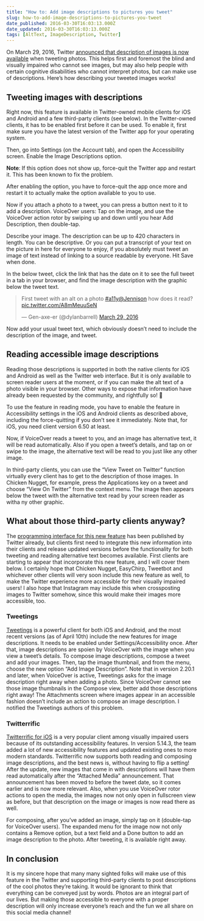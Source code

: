 ```yaml
---
title: "How to: Add image descriptions to pictures you tweet"
slug: how-to-add-image-descriptions-to-pictures-you-tweet
date_published: 2016-03-30T16:03:13.000Z
date_updated: 2016-03-30T16:03:13.000Z
tags: [AltText, ImageDescription, Twitter]
---
```


On March 29, 2016, Twitter [announced that description of images is now available](https://blog.twitter.com/2016/accessible-images-for-everyone) when tweeting photos. This helps first and foremost the blind and visually impaired who cannot see images, but may also help people with certain cognitive disabilities who cannot interpret photos, but can make use of descriptions. Here&#8217;s how describing your tweeted images works!

## Tweeting images with descriptions

Right now, this feature is available in Twitter-owned mobile clients for iOS and Android and a few third-party clients (see below). In the Twitter-owned clients, it has to be enabled first before it can be used. To enable it, first make sure you have the latest version of the Twitter app for your operating system.

Then, go into Settings (on the Account tab), and open the Accessibility screen. Enable the Image Descriptions option.

**Note**: If this option does not show up, force-quit the Twitter app and restart it. This has been known to fix the problem.

After enabling the option, you have to force-quit the app once more and restart it to actually make the option available to you to use.

Now if you attach a photo to a tweet, you can press a button next to it to add a description. VoiceOver users: Tap on the image, and use the VoiceOver action rotor by swiping up and down until you hear Add Description, then double-tap.

Describe your image. The description can be up to 420 characters in length. You can be descriptive. Or you can put a transcript of your text on the picture in here for everyone to enjoy, if you absolutely must tweet an image of text instead of linking to a source readable by everyone. Hit Save when done.

In the below tweet, click the link that has the date on it to see the full tweet in a tab in your browser, and find the image description with the graphic below the tweet text.

> First tweet with an alt on a photo [#a11y](https://twitter.com/hashtag/a11y?src=hash&amp;ref_src=twsrc%5Etfw)[@Jennison](https://twitter.com/Jennison?ref_src=twsrc%5Etfw) how does it read? [pic.twitter.com/A8mMeuuSeN](https://t.co/A8mMeuuSeN)
> 
> &mdash; Gen-axe-er (@dylanbarrell) [March 29, 2016](https://twitter.com/dylanbarrell/status/714814603637559296?ref_src=twsrc%5Etfw)

Now add your usual tweet text, which obviously doesn&#8217;t need to include the description of the image, and tweet.

## Reading accessible image descriptions

Reading those descriptions is supported in both the native clients for iOS and Android as well as the Twitter web interface. But it is only available to screen reader users at the moment, or if you can make the alt text of a photo visible in your browser. Other ways to expose that information have already been requested by the community, and rightfully so! 🙂

To use the feature in reading mode, you have to enable the feature in Accessibility settings in the iOS and Android clients as described above, including the force-quitting if you don&#8217;t see it immediately. Note that, for iOS, you need client version 6.50 at least.

Now, if VoiceOver reads a tweet to you, and an image has alternative text, it will be read automatically. Also if you open a tweet&#8217;s details, and tap on or swipe to the image, the alternative text will be read to you just like any other image.

In third-party clients, you can use the &#8220;View Tweet on Twitter&#8221; function virtually every client has to get to the description of those images. In Chicken Nugget, for example, press the Applications key on a tweet and choose &#8220;View On Twitter&#8221; from the context menu. The image then appears below the tweet with the alternative text read by your screen reader as witha ny other graphic.

## What about those third-party clients anyway?

The [programming interface for this new feature](https://blog.twitter.com/2016/alt-text-support-for-twitter-cards-and-the-rest-api) has been published by Twitter already, but clients first need to integrate this new information into their clients and release updated versions before the functionality for both tweeting and reading alternative text becomes available. First clients are starting to appear that incorporate this new feature, and I will cover them below. I certainly hope that Chicken Nugget, EasyChirp, Tweetbot and whichever other clients will very soon include this new feature as well, to make the Twitter experience more accessible for their visually impaired users! I also hope that Instagram may include this when crossposting images to Twitter somehow, since this would make their images more accessible, too.

### Tweetings

[Tweetings](http://www.tweetings.net) is a powerful client for both iOS and Android, and the most recent versions (as of April 10th) include the new features for image descriptions. It needs to be enabled under Settings/Accessibility once. After that, image descriptions are spoien by VoiceOver with the image when you view a tweet&#8217;s details. To compose image descriptions, compose a tweet and add your images. Then, tap the image thumbnail, and from the menu, choose the new option &#8220;Add Image Description&#8221;. Note that in version 2.20.1 and later, when VoiceOver is active, Tweetings asks for the image description right away when adding a photo. Since VoiceOver cannot see those image thumbnails in the Compose view, better add those descriptions right away! The Attachments screen where images appear in an accessible fashion doesn&#8217;t include an action to compose an image description. I notified the Tweetings authors of this problem.

### Twitterrific

[Twitterrific for iOS](http://twitterrific.com/ios) is a very popular client among visually impaired users because of its outstanding accessibility features. In version 5.14.3, the team added a lot of new accessibility features and updated existing ones to more modern standards. Twitterrific now supports both reading and composing image descriptions, and the best news is, without having to flip a setting! After the update, new images that come in with descriptions will have them read automatically after the &#8220;Attached Media&#8221; announcement. That announcement has been moved to before the tweet date, so it comes earlier and is now more relevant. Also, when you use VoiceOver rotor actions to open the media, the images now not only open in fullscreen view as before, but that description on the image or images is now read there as well.

For composing, after you&#8217;ve added an image, simply tap on it (double-tap for VoiceOver users). The expanded menu for the image now not only contains a Remove option, but a text field and a Done button to add an image description to the photo. After tweeting, it is available right away.

## In conclusion

It is my sincere hope that many many sighted folks will make use of this feature in the Twitter and supporting third-party clients to post descriptions of the cool photos they&#8217;re taking. It would be ignorant to think that everything can be conveyed just by words. Photos are an integral part of our lives. But making those accessible to everyone with a proper description will only increase everyone&#8217;s reach and the fun we all share on this social media channel!
